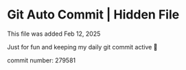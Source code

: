 # Git Auto Commit | Hidden File

This file was added Feb 12, 2025

Just for fun and keeping my daily git commit active 🤪

commit number: 279581
